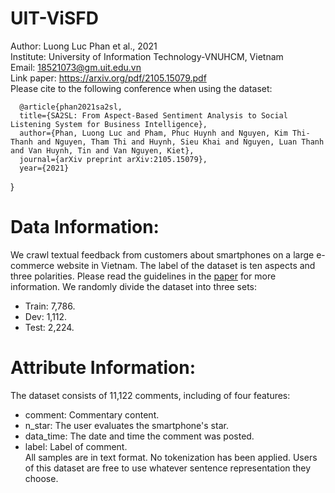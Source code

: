 # UIT-ViSFD
Author: Luong Luc Phan et al., 2021 \
Institute: University of Information Technology-VNUHCM, Vietnam\
Email: 18521073@gm.uit.edu.vn\
Link paper: https://arxiv.org/pdf/2105.15079.pdf \
Please cite to the following conference when using the dataset:

      @article{phan2021sa2sl,
      title={SA2SL: From Aspect-Based Sentiment Analysis to Social Listening System for Business Intelligence},
      author={Phan, Luong Luc and Pham, Phuc Huynh and Nguyen, Kim Thi-Thanh and Nguyen, Tham Thi and Huynh, Sieu Khai and Nguyen, Luan Thanh and Van Huynh, Tin and Van Nguyen, Kiet},
      journal={arXiv preprint arXiv:2105.15079},
      year={2021}
}


# Data Information:
We crawl textual feedback from customers about smartphones on a large e-commerce website in Vietnam. The label of the dataset is ten aspects and three polarities. Please read the guidelines in the [paper](https://arxiv.org/pdf/2105.15079.pdf) for more information. We randomly divide the dataset into three sets: 
- Train: 7,786.
- Dev: 1,112.
- Test: 2,224.
# Attribute Information:
The dataset consists of 11,122 comments, including of four features:
- comment: Commentary content.
- n_star: The user evaluates the smartphone's star.
- data_time: The date and time the comment was posted.
- label: Label of comment.\
All samples are in text format. No tokenization has been applied. Users of this dataset are free to use whatever sentence representation they choose.  
  
  

